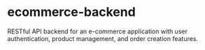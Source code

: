 # ecommerce-backend
RESTful API backend for an e-commerce application with user authentication, product management, and order creation features.
